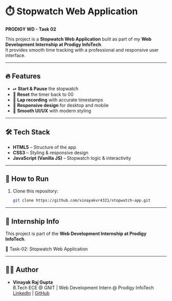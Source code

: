 # ⏱️ Stopwatch Web Application  
**PRODIGY WD - Task 02**  

This project is a **Stopwatch Web Application** built as part of my **Web Development Internship at Prodigy InfoTech**.  
It provides smooth time tracking with a professional and responsive user interface.  

---

## 🔥 Features
- ⏯ **Start & Pause** the stopwatch  
- 🔄 **Reset** the timer back to 00  
- 🏁 **Lap recording** with accurate timestamps  
- 📱 **Responsive design** for desktop and mobile  
- 🎨 **Smooth UI/UX** with modern styling  

---

## 🛠️ Tech Stack
- **HTML5** – Structure of the app  
- **CSS3** – Styling & responsive design  
- **JavaScript (Vanilla JS)** – Stopwatch logic & interactivity  

---

## 🚀 How to Run
1. Clone this repository:  
   ```bash
   git clone https://github.com/vinayakvr4321/stopwatch-app.git

---
📌 Internship Info
------------------

This project is part of the **Web Development Internship at Prodigy InfoTech**.

📅 Task-02: Stopwatch Web Application

---
## 👨‍💻 Author

- **Vinayak Raj Gupta**  
  B.Tech ECE @ GNIT | Web Development Intern @ Prodigy InfoTech  
  [LinkedIn](https://www.linkedin.com/in/vinayakrajgupta) | [GitHub](https://github.com/vinayakvr4321)
